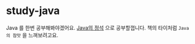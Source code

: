 # study-java
Java 를 한번 공부해봐야겠어요. [Java의 정석](http://www.yes24.com/Product/Goods/24259565) 으로 공부할껍니다. 책의 타이처럼 `Java의 참맛` 을 느껴보려고요.
